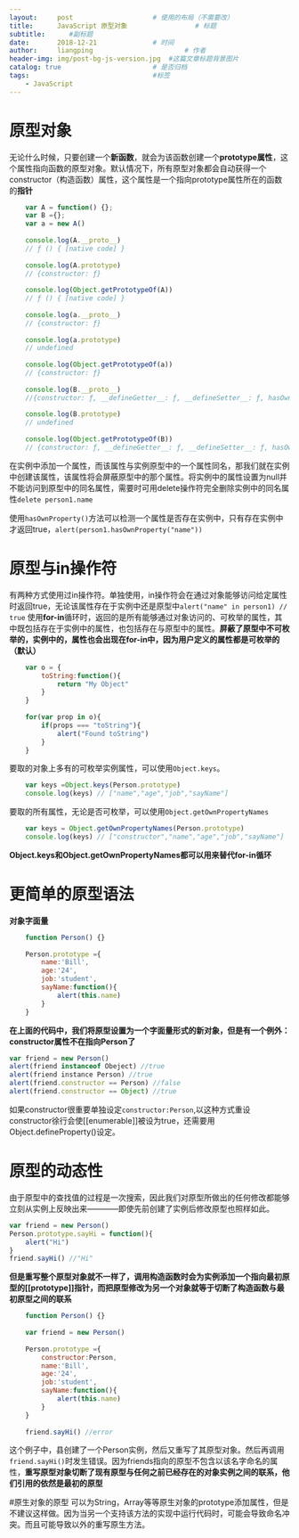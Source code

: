 ```yaml
---
layout:     post   				    # 使用的布局（不需要改）
title:      JavaScript 原型对象 				# 标题 
subtitle:      #副标题
date:       2018-12-21 				# 时间
author:     liangping 						# 作者
header-img: img/post-bg-js-version.jpg 	#这篇文章标题背景图片
catalog: true 						# 是否归档
tags:								#标签
    - JavaScript
---
```


# 原型对象
无论什么时候，只要创建一个**新函数**，就会为该函数创建一个**prototype属性**，这个属性指向函数的原型对象。默认情况下，所有原型对象都会自动获得一个constructor（构造函数）属性，这个属性是一个指向prototype属性所在的函数的**指针**

```javascript
    var A = function() {};
    var B ={};
    var a = new A()
    
    console.log(A.__proto__) 
    // ƒ () { [native code] }
    
    console.log(A.prototype)
    // {constructor: ƒ}
    
    console.log(Object.getPrototypeOf(A))
    // ƒ () { [native code] }
    
    console.log(a.__proto__)
    // {constructor: ƒ}
    
    console.log(a.prototype)
    // undefined
    
    console.log(Object.getPrototypeOf(a))
    // {constructor: ƒ}
    
    console.log(B.__proto__)
    //{constructor: ƒ, __defineGetter__: ƒ, __defineSetter__: ƒ, hasOwnProperty: ƒ, __lookupGetter__: ƒ, …}
    
    console.log(B.prototype)
    // undefined
    
    console.log(Object.getPrototypeOf(B))
    // {constructor: ƒ, __defineGetter__: ƒ, __defineSetter__: ƒ, hasOwnProperty: ƒ, __lookupGetter__: ƒ, …}
```

在实例中添加一个属性，而该属性与实例原型中的一个属性同名，那我们就在实例中创建该属性，该属性将会屏蔽原型中的那个属性。将实例中的属性设置为null并不能访问到原型中的同名属性，需要时可用delete操作符完全删除实例中的同名属性`delete person1.name`


使用`hasOwnProperty()`方法可以检测一个属性是否存在实例中，只有存在实例中才返回true，`alert(person1.hasOwnProperty("name"))`

# 原型与in操作符
有两种方式使用过in操作符。单独使用，in操作符会在通过对象能够访问给定属性时返回true，无论该属性存在于实例中还是原型中`alert("name" in person1) // true` 使用**for-in**循环时，返回的是所有能够通过对象访问的、可枚举的属性，其中既包括存在于实例中的属性，也包括存在与原型中的属性。**屏蔽了原型中不可枚举的，实例中的，属性也会出现在for-in中，因为用户定义的属性都是可枚举的（默认）**

```javascript
    var o = {
        toString:function(){
            return "My Object"
        }
    }
    
    for(var prop in o){
        if(props === "toString"){
            alert("Found toString")
        }
    }
```

要取的对象上多有的可枚举实例属性，可以使用`Object.keys`。
    
```javascript
    var keys =Object.keys(Person.prototype)
    console.log(keys) // ["name","age","job","sayName"]
```
    
要取的所有属性，无论是否可枚举，可以使用`Object.getOwnPropertyNames`
```javascript
    var keys = Object.getOwnPropertyNames(Person.prototype)
    console.log(keys) // ["constructor","name","age","job","sayName"]
```

**Object.keys和Object.getOwnPropertyNames都可以用来替代for-in循环**

# 更简单的原型语法
**对象字面量**
```javascript
    function Person() {}
    
    Person.prototype ={
        name:'Bill',
        age:'24',
        job:'student',
        sayName:function(){
            alert(this.name)
        }
    }
```
**在上面的代码中，我们将原型设置为一个字面量形式的新对象，但是有一个例外：constructor属性不在指向Person了**
```javascript
var friend = new Person()
alert(friend instanceof Obeject) //true
alert(friend instance Person) //true
alert(friend.constructor == Person) //false
alert(friend.constructor == Object) //true 
```
如果constructor很重要单独设定`constructor:Person`,以这种方式重设constructor徐行会使[[enumerable]]被设为true，还需要用Object.defineProperty()设定。

# 原型的动态性
由于原型中的查找值的过程是一次搜索，因此我们对原型所做出的任何修改都能够立刻从实例上反映出来————即使先前创建了实例后修改原型也照样如此。
```javascript
var friend = new Person()
Person.prototype.sayHi = function(){
    alert("Hi")
}
friend.sayHi() //"Hi" 
```
**但是重写整个原型对象就不一样了，调用构造函数时会为实例添加一个指向最初原型的[[prototype]]指针，而把原型修改为另一个对象就等于切断了构造函数与最初原型之间的联系**
```javascript
    function Person() {}
    
    var friend = new Person()
    
    Person.prototype ={
        constructor:Person,
        name:'Bill',
        age:'24',
        job:'student',
        sayName:function(){
            alert(this.name)
        }
    }
    
    friend.sayHi() //error
```
这个例子中，县创建了一个Person实例，然后又重写了其原型对象。然后再调用`friend.sayHi()`时发生错误。因为friends指向的原型不包含以该名字命名的属性，**重写原型对象切断了现有原型与任何之前已经存在的对象实例之间的联系，他们引用的依然是最初的原型**

#原生对象的原型
可以为String，Array等等原生对象的prototype添加属性，但是不建议这样做。因为当另一个支持该方法的实现中运行代码时，可能会导致命名冲突。而且可能导致以外的重写原生方法。
